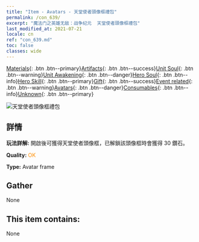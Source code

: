 ```yaml
---
title: "Item - Avatars - 天堂使者頭像框禮包"
permalink: /con_639/
excerpt: "魔法门之英雄无敌：战争纪元  天堂使者頭像框禮包"
last_modified_at: 2021-07-21
locale: cn
ref: "con_639.md"
toc: false
classes: wide
---
```

 [Materials](/ItemsCN/){: .btn .btn--primary}[Artifacts](/ItemsCN/Artifacts/){: .btn .btn--success}[Unit Soul](/ItemsCN/UnitSoul/){: .btn .btn--warning}[Unit Awakening](/ItemsCN/UnitAwakening/){: .btn .btn--danger}[Hero Soul](/ItemsCN/HeroSoul/){: .btn .btn--info}[Hero Skill](/ItemsCN/HeroSkill/){: .btn .btn--primary}[Gift](/ItemsCN/Gift/){: .btn .btn--success}[Event related](/ItemsCN/Events/){: .btn .btn--warning}[Avatars](/ItemsCN/Avatars/){: .btn .btn--danger}[Consumables](/ItemsCN/Consumables/){: .btn .btn--info}[Unknown](/ItemsCN/Unknown/){: .btn .btn--primary}

 ![天堂使者頭像框禮包](/images/a/avatarFrame_43.png)

## 詳情
 **玩法詳解:** 開啟後可獲得天堂使者頭像框，已解鎖該頭像框時會獲得 30 鑽石。

 **Quality:** <span style="color: #FF8C00">OK</span>

 **Type:** Avatar frame

## Gather

  None

## This item contains:

  None

